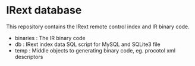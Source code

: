 # IRext database

This repository contains the IRext remote control index and IR binary code.

- binaries : The IR binary code
- db : IRext index data SQL script for MySQL and SQLite3 file
- temp : Middle objects to generating binary code, eg. procotol xml descriptors
